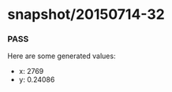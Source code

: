 # snapshot/20150714-32
<!-- Production begins at 2015-07-14T10:58:17 -->


### PASS
Here are some generated values:

* x: 2769
* y: 0.24086

<!-- Production ends at 2015-07-14T10:58:18 -->
